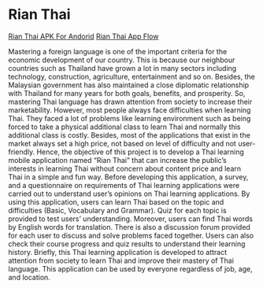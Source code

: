 # Rian Thai

[Rian Thai APK For Andorid][APK]
[Rian Thai App Flow][App Flow]

Mastering a foreign language is one of the important criteria for the economic development of our country. This is because our neighbour countries such as Thailand have grown a lot in many sectors including technology, construction, agriculture, entertainment and so on. Besides, the Malaysian government has also maintained a close diplomatic relationship with Thailand for many years for both goals, benefits, and prosperity. So, mastering Thai language has drawn attention from society to increase their marketability. However, most people always face difficulties when learning Thai. They faced a lot of problems like learning environment such as being forced to take a physical additional class to learn Thai and normally this additional class is costly. Besides, most of the applications that exist in the market always set a high price, not based on level of difficulty and not user-friendly. Hence, the objective of this project is to develop a Thai learning mobile application named “Rian Thai” that can increase the public’s interests in learning Thai without concern about content price and learn Thai in a simple and fun way. Before developing this application, a survey, and a questionnaire on requirements of Thai learning applications were carried out to understand user’s opinions on Thai learning applications. By using this application, users can learn Thai based on the topic and difficulties (Basic, Vocabulary and Grammar). Quiz for each topic is provided to test users’ understanding. Moreover, users can find Thai words by English words for translation. There is also a discussion forum provided for each user to discuss and solve problems faced together. Users can also check their course progress and quiz results to understand their learning history.  Briefly, this Thai learning application is developed to attract attention from society to learn Thai and improve their mastery of Thai language. This application can be used by everyone regardless of job, age, and location. 

[APK]: https://github.com/xavkong55/Rian-Thai/releases/download/APK/rian.thai.apk
[App Flow]: https://www.figma.com/proto/fJJ6iLpoKiy46G7q4Utnua/Rian-Thai?node-id=18%3A234&scaling=scale-down&page-id=0%3A1&starting-point-node-id=18%3A234&show-proto-sidebar=1
